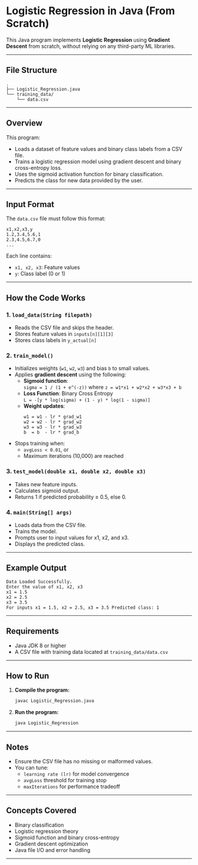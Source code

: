 # Logistic Regression in Java (From Scratch)

This Java program implements **Logistic Regression** using **Gradient Descent** from scratch, without relying on any third-party ML libraries.

---

## File Structure

```
.
├── Logistic_Regression.java
└── training_data/
    └── data.csv
```

---

## Overview

This program:
- Loads a dataset of feature values and binary class labels from a CSV file.
- Trains a logistic regression model using gradient descent and binary cross-entropy loss.
- Uses the sigmoid activation function for binary classification.
- Predicts the class for new data provided by the user.

---

##  Input Format

The `data.csv` file must follow this format:

```
x1,x2,x3,y
1.2,3.4,5.6,1
2.3,4.5,6.7,0
...
```

Each line contains:
- `x1, x2, x3`: Feature values
- `y`: Class label (0 or 1)

---

##  How the Code Works

### 1. `load_data(String filepath)`
- Reads the CSV file and skips the header.
- Stores feature values in `inputs[n][1][3]`
- Stores class labels in `y_actual[n]`

### 2. `train_model()`
- Initializes weights (`w1`, `w2`, `w3`) and bias `b` to small values.
- Applies **gradient descent** using the following:
  - **Sigmoid function**:  
    `sigma = 1 / (1 + e^(-z))` where `z = w1*x1 + w2*x2 + w3*x3 + b`
  - **Loss Function**: Binary Cross Entropy  
    `L = -[y * log(sigma) + (1 - y) * log(1 - sigma)]`
  - **Weight updates**:
    ```
    w1 = w1 - lr * grad_w1
    w2 = w2 - lr * grad_w2
    w3 = w3 - lr * grad_w3
    b  = b  - lr * grad_b
    ```
- Stops training when:
  - `avgLoss < 0.01`, or
  - Maximum iterations (10,000) are reached

### 3. `test_model(double x1, double x2, double x3)`
- Takes new feature inputs.
- Calculates sigmoid output.
- Returns 1 if predicted probability ≥ 0.5, else 0.

### 4. `main(String[] args)`
- Loads data from the CSV file.
- Trains the model.
- Prompts user to input values for x1, x2, and x3.
- Displays the predicted class.

---

## Example Output

```
Data Loaded Successfully.
Enter the value of x1, x2, x3
x1 = 1.5
x2 = 2.5
x3 = 3.5
For inputs x1 = 1.5, x2 = 2.5, x3 = 3.5 Predicted class: 1
```

---

## Requirements

- Java JDK 8 or higher
- A CSV file with training data located at `training_data/data.csv`

---

## How to Run

1. **Compile the program:**
   ```bash
   javac Logistic_Regression.java
   ```

2. **Run the program:**
   ```bash
   java Logistic_Regression
   ```

---

## Notes

- Ensure the CSV file has no missing or malformed values.
- You can tune:
  - `learning rate (lr)` for model convergence
  - `avgLoss` threshold for training stop
  - `maxIterations` for performance tradeoff

---

## Concepts Covered

- Binary classification
- Logistic regression theory
- Sigmoid function and binary cross-entropy
- Gradient descent optimization
- Java file I/O and error handling

---


